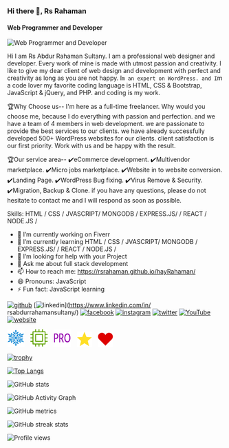 ### Hi there 👋, Rs Rahaman
#### Web Programmer and Developer 
![Web Programmer and Developer ](https://media.licdn.com/dms/image/C4D16AQGSjOHvgkkmhQ/profile-displaybackgroundimage-shrink_350_1400/0/1653350327967?e=1678320000&v=beta&t=sfMBwv4N1WHBsCKxjhTTRUskAt4OMBf-JNzSUREa5EU)

Hi
I am Rs Abdur Rahaman Sultany. I am a professional web designer and developer. Every work of mine is made with utmost passion and creativity.
I like to give my dear client of web design and development with perfect and creativity as long as you are not happy. I`m an expert on WordPress. and I`m a code lover my favorite coding language is HTML, CSS & Bootstrap, JavaScript & jQuery, and PHP. and coding is my work.

🏆Why Choose us--
I'm here as a full-time freelancer. Why would you choose me, because I do everything with passion and perfection. and we have a team of 4 members in web development. we are passionate to provide the best services to our clients. we have already successfully developed 500+ WordPress websites for our clients. client satisfaction is our first priority. Work with us and be happy with the result. 

🏆Our service area--
✔️eCommerce development.
✔️Multivendor marketplace.
✔️Micro jobs marketplace.
✔️Website in to website conversion.
✔️Landing Page.
✔️WordPress Bug fixing.
✔️Virus Remove & Security.
✔️Migration, Backup & Clone.
if you have any questions, please do not hesitate to contact me and I will respond as soon as possible.

Skills: HTML / CSS / JVASCRIPT/ MONGODB / EXPRESS.JS/  / REACT / NODE.JS /

- 🔭 I’m currently working on Fiverr  
- 🌱 I’m currently learning HTML / CSS / JVASCRIPT/ MONGODB / EXPRESS.JS/  / REACT / NODE.JS / 
- 🤔 I’m looking for help with your Project 
- 💬 Ask me about full stack development 
- 📫 How to reach me: https://rsrahaman.github.io/hayRahaman/ 
- 😄 Pronouns: JavaScript  
- ⚡ Fun fact: JavaScript learning 


[<img src='https://cdn.jsdelivr.net/npm/simple-icons@3.0.1/icons/github.svg' alt='github' height='40'>](https://github.com/rs-rahaman)  [<img src='https://cdn.jsdelivr.net/npm/simple-icons@3.0.1/icons/linkedin.svg' alt='linkedin' height='40'>](https://www.linkedin.com/in/ rsabdurrahamansultany/)  [<img src='https://cdn.jsdelivr.net/npm/simple-icons@3.0.1/icons/facebook.svg' alt='facebook' height='40'>](https://www.facebook.com/rsabdurrahamansultany)  [<img src='https://cdn.jsdelivr.net/npm/simple-icons@3.0.1/icons/instagram.svg' alt='instagram' height='40'>](https://www.instagram.com/rsabdurrahamansultany/)  [<img src='https://cdn.jsdelivr.net/npm/simple-icons@3.0.1/icons/twitter.svg' alt='twitter' height='40'>](https://twitter.com/rsabdurrahamansultany)  [<img src='https://cdn.jsdelivr.net/npm/simple-icons@3.0.1/icons/youtube.svg' alt='YouTube' height='40'>](https://www.youtube.com/channel/SHOBIFULMAIN)  [<img src='https://cdn.jsdelivr.net/npm/simple-icons@3.0.1/icons/icloud.svg' alt='website' height='40'>](https://rsrahaman.github.io/hayRahaman/)  

<a href='https://archiveprogram.github.com/'><img src='https://raw.githubusercontent.com/acervenky/animated-github-badges/master/assets/acbadge.gif' width='40' height='40'></a> <a href='https://docs.github.com/en/developers'><img src='https://raw.githubusercontent.com/acervenky/animated-github-badges/master/assets/devbadge.gif' width='40' height='40'></a> <a href='https://github.com/pricing'><img src='https://raw.githubusercontent.com/acervenky/animated-github-badges/master/assets/pro.gif' width='40' height='40'></a> <a href='https://stars.github.com/'><img src='https://raw.githubusercontent.com/acervenky/animated-github-badges/master/assets/starbadge.gif' width='35' height='35'></a> <a href='https://docs.github.com/en/github/supporting-the-open-source-community-with-github-sponsors'><img src='https://raw.githubusercontent.com/acervenky/animated-github-badges/master/assets/sponsorbadge.gif' width='35' height='35'></a> 

[![trophy](https://github-profile-trophy.vercel.app/?username=rs-rahaman)](https://github.com/ryo-ma/github-profile-trophy)

[![Top Langs](https://github-readme-stats.vercel.app/api/top-langs/?username=rs-rahaman)](https://github.com/anuraghazra/github-readme-stats)

![GitHub stats](https://github-readme-stats.vercel.app/api?username=rs-rahaman&show_icons=true&count_private=true)  

![GitHub Activity Graph](https://activity-graph.herokuapp.com/graph?username=rs-rahaman)  

![GitHub metrics](https://metrics.lecoq.io/rs-rahaman)  

![GitHub streak stats](https://streak-stats.demolab.com/?user=rs-rahaman)  

![Profile views](https://gpvc.arturio.dev/rs-rahaman)  
